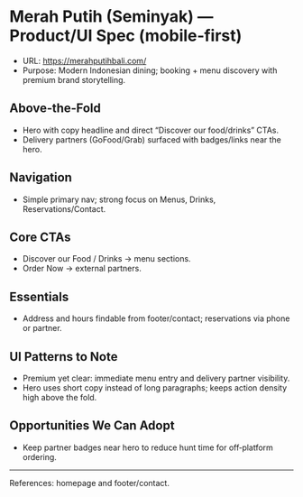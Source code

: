 # Merah Putih (Seminyak) — Product/UI Spec (mobile‑first)

- URL: https://merahputihbali.com/
- Purpose: Modern Indonesian dining; booking + menu discovery with premium brand storytelling.

## Above‑the‑Fold
- Hero with copy headline and direct “Discover our food/drinks” CTAs.
- Delivery partners (GoFood/Grab) surfaced with badges/links near the hero.

## Navigation
- Simple primary nav; strong focus on Menus, Drinks, Reservations/Contact.

## Core CTAs
- Discover our Food / Drinks → menu sections.
- Order Now → external partners.

## Essentials
- Address and hours findable from footer/contact; reservations via phone or partner.

## UI Patterns to Note
- Premium yet clear: immediate menu entry and delivery partner visibility.
- Hero uses short copy instead of long paragraphs; keeps action density high above the fold.

## Opportunities We Can Adopt
- Keep partner badges near hero to reduce hunt time for off‑platform ordering.

---
References: homepage and footer/contact.
